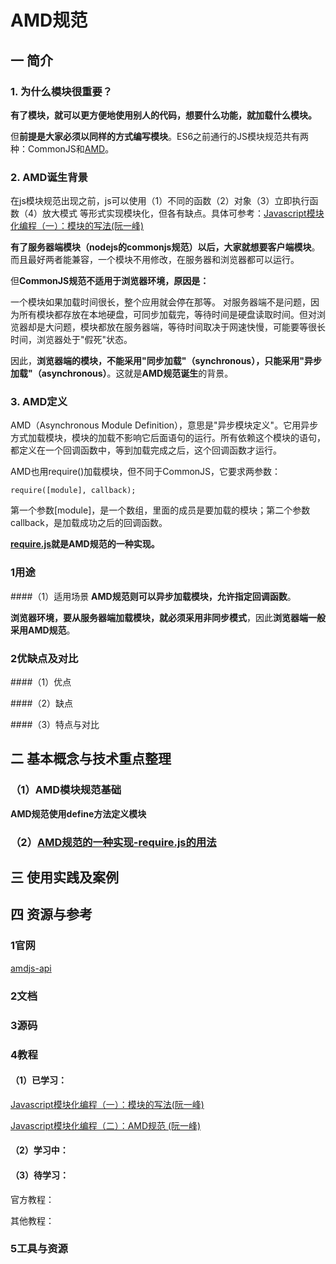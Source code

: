 # AMD规范

## 一 简介

### 1. 为什么模块很重要？
**有了模块，就可以更方便地使用别人的代码，想要什么功能，就加载什么模块。**

但**前提是大家必须以同样的方式编写模块**。ES6之前通行的JS模块规范共有两种：CommonJS和[AMD](https://github.com/amdjs/amdjs-api/wiki/AMD)。


### 2. AMD诞生背景

在js模块规范出现之前，js可以使用（1）不同的函数（2）对象（3）立即执行函数（4）放大模式 等形式实现模块化，但各有缺点。具体可参考：[Javascript模块化编程（一）：模块的写法(阮一峰)](http://www.ruanyifeng.com/blog/2012/10/javascript_module.html)

**有了服务器端模块（nodejs的commonjs规范）以后，大家就想要客户端模块**。而且最好两者能兼容，一个模块不用修改，在服务器和浏览器都可以运行。

但**CommonJS规范不适用于浏览器环境，原因是：**

一个模块如果加载时间很长，整个应用就会停在那等。
对服务器端不是问题，因为所有模块都存放在本地硬盘，可同步加载完，等待时间是硬盘读取时间。但对浏览器却是大问题，模块都放在服务器端，等待时间取决于网速快慢，可能要等很长时间，浏览器处于"假死"状态。

因此，**浏览器端的模块，不能采用"同步加载"（synchronous），只能采用"异步加载"（asynchronous）**。这就是**AMD规范诞生**的背景。

### 3. AMD定义
AMD（Asynchronous Module Definition），意思是"异步模块定义"。它用异步方式加载模块，模块的加载不影响它后面语句的运行。所有依赖这个模块的语句，都定义在一个回调函数中，等到加载完成之后，这个回调函数才运行。

AMD也用require()加载模块，但不同于CommonJS，它要求两参数：
　　

```
require([module], callback);

```

第一个参数[module]，是一个数组，里面的成员是要加载的模块；第二个参数callback，是加载成功之后的回调函数。

**[require.js](http://requirejs.org/)就是AMD规范的一种实现。**

### 1用途
####（1）适用场景
**AMD规范则可以异步加载模块，允许指定回调函数**。

**浏览器环境，要从服务器端加载模块，就必须采用非同步模式**，因此**浏览器端一般采用AMD规范**。



### 2优缺点及对比
####（1）优点

####（2）缺点

####（3）特点与对比


## 二 基本概念与技术重点整理

### （1）AMD模块规范基础
**AMD规范使用define方法定义模块**

### （2）[AMD规范的一种实现-require.js的用法](/qian-duan-ji-zhu-xue-xi-zong-jie-zheng-li/qi-ta-ji-chu/amdgui-fan/requirejs.md)


## 三 使用实践及案例


## 四 资源与参考

### 1官网
[amdjs-api](https://github.com/amdjs/amdjs-api/wiki/AMD)

### 2文档

### 3源码

### 4教程
#### （1）已学习：

[Javascript模块化编程（一）：模块的写法(阮一峰)](http://www.ruanyifeng.com/blog/2012/10/javascript_module.html)

[Javascript模块化编程（二）：AMD规范 (阮一峰)](http://www.ruanyifeng.com/blog/2012/10/asynchronous_module_definition.html)

#### （2）学习中：



#### （3）待学习：
官方教程：

其他教程：

### 5工具与资源



